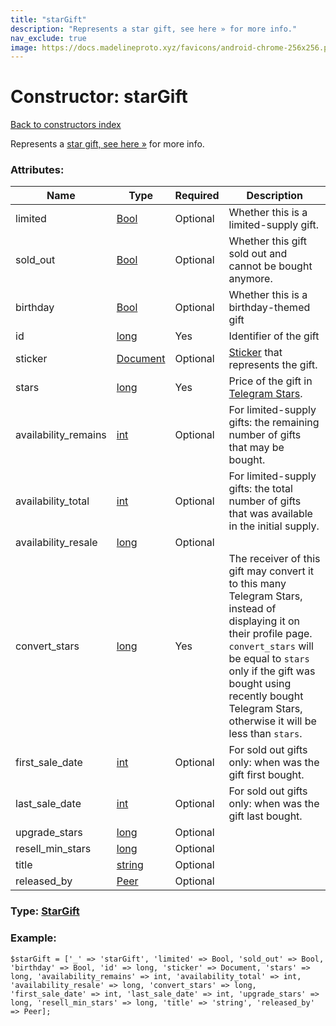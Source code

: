 ```yaml
---
title: "starGift"
description: "Represents a star gift, see here » for more info."
nav_exclude: true
image: https://docs.madelineproto.xyz/favicons/android-chrome-256x256.png
---
```

# Constructor: starGift  
[Back to constructors index](/API_docs/constructors/index.html)



Represents a [star gift, see here »](https://core.telegram.org/api/gifts) for more info.

### Attributes:

| Name     |    Type       | Required | Description |
|----------|---------------|----------|-------------|
|limited|[Bool](/API_docs/types/Bool.html) | Optional|Whether this is a limited-supply gift.|
|sold\_out|[Bool](/API_docs/types/Bool.html) | Optional|Whether this gift sold out and cannot be bought anymore.|
|birthday|[Bool](/API_docs/types/Bool.html) | Optional|Whether this is a birthday-themed gift|
|id|[long](/API_docs/types/long.html) | Yes|Identifier of the gift|
|sticker|[Document](/API_docs/types/Document.html) | Optional|[Sticker](https://core.telegram.org/api/stickers) that represents the gift.|
|stars|[long](/API_docs/types/long.html) | Yes|Price of the gift in [Telegram Stars](https://core.telegram.org/api/stars).|
|availability\_remains|[int](/API_docs/types/int.html) | Optional|For limited-supply gifts: the remaining number of gifts that may be bought.|
|availability\_total|[int](/API_docs/types/int.html) | Optional|For limited-supply gifts: the total number of gifts that was available in the initial supply.|
|availability\_resale|[long](/API_docs/types/long.html) | Optional|
|convert\_stars|[long](/API_docs/types/long.html) | Yes|The receiver of this gift may convert it to this many Telegram Stars, instead of displaying it on their profile page.<br>`convert_stars` will be equal to `stars` only if the gift was bought using recently bought Telegram Stars, otherwise it will be less than `stars`.|
|first\_sale\_date|[int](/API_docs/types/int.html) | Optional|For sold out gifts only: when was the gift first bought.|
|last\_sale\_date|[int](/API_docs/types/int.html) | Optional|For sold out gifts only: when was the gift last bought.|
|upgrade\_stars|[long](/API_docs/types/long.html) | Optional|
|resell\_min\_stars|[long](/API_docs/types/long.html) | Optional|
|title|[string](/API_docs/types/string.html) | Optional|
|released\_by|[Peer](/API_docs/types/Peer.html) | Optional|



### Type: [StarGift](/API_docs/types/StarGift.html)


### Example:

```
$starGift = ['_' => 'starGift', 'limited' => Bool, 'sold_out' => Bool, 'birthday' => Bool, 'id' => long, 'sticker' => Document, 'stars' => long, 'availability_remains' => int, 'availability_total' => int, 'availability_resale' => long, 'convert_stars' => long, 'first_sale_date' => int, 'last_sale_date' => int, 'upgrade_stars' => long, 'resell_min_stars' => long, 'title' => 'string', 'released_by' => Peer];
```  
